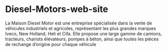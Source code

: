 # Diesel-Motors-web-site
La Maison Diesel Motor est une entreprise spécialisée dans la vente de véhicules industriels et agricoles, représentant les plus grandes marques  Iveco, New Holland, Heli et Cifa. Elle propose une large gamme de camions, tracteurs, chariots élévateurs, pompes à béton, ainsi que toutes les pièces de rechange d’origine pour chaque véhicule
